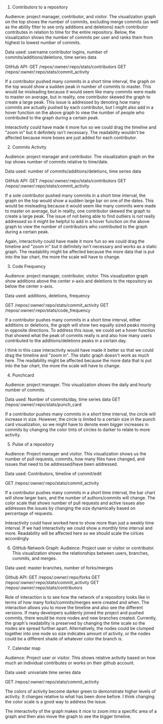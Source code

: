 1) Contributors to a repository

Audience: project manager, contributor, and visitor. The visualization graph on the top shows the number of commits, excluding merge commits (as well as the ability filter to see only additions and deletions) each contributor contributes in relation to time for the entire repository. Below, the visualization shows the number of commits per user and ranks them from highest to lowest number of commits. 

Data used: username contributor logins, number of commits/additions/deletions, time series data

GitHub API:
GET /repos/:owner/:repo/stats/contributors
GET /repos/:owner/:repo/stats/commit_activity

If a contributor pushed many commits in a short time interval, the graph on the top would show a sudden peak in number of commits to master. This would be misleading because it would seem like many commits were made to master on average, but in reality, one contributor skewed the graph to create a large peak. This issue is addressed by denoting how many commits are actually pushed by each contributor, but I might also add in a hover function on the above graph to view the number of people who contributed to the graph during a certain peak.

Interactivity could have made it more fun so we could drag the timeline and "zoom in" but it definitely isn't necessary. The readability wouldn't be affected because more boxes are just added for each contributor.

2) Commits Activity 

Audience: project manager and contributor. The visualization graph on the top shows number of commits relative to time/date. 

Data used: number of commits/additions/deletions, time series data

GitHub API:
GET /repos/:owner/:repo/stats/contributors
GET /repos/:owner/:repo/stats/commit_activity

If a sole contributor pushed many commits in a short time interval, the graph on the top would show a sudden large bar on one of the dates. This would be misleading because it would seem like many commits were made to master on average, but in reality, one contributor skewed the graph to create a large peak. The issue of not being able to find outliers is not really addressed so it might be helpful to add in a hover function on the above graph to view the number of contributors who contributed to the graph during a certain peak.

Again, interactivity could have made it more fun so we could drag the timeline and "zoom in" but it definitely isn't necessary and works as a static graph. The readability might be affected because the more data that is put into the bar chart, the more the scale will have to change. 

3) Code Frequency

Audience: project manager, contributor, visitor. This visualization graph show additions above the center x-axis  and deletions to the repository as below the center x-axis. 

Data used: additions, deletions, frequency

GET /repos/:owner/:repo/stats/commit_activity
GET /repos/:owner/:repo/stats/code_frequency

If a contributor pushes many commits in a short time interval, either additions or deletions, the graph will show two equally sized peaks moving in opposite directions. To address this issue, we could set a hover function that showed what the peak of commits really is and also how many users contributed to the additions/deletions peaks in a certain day. 

I think in this case interactivity would have made it better so that we could drag the timeline and "zoom in". The static graph doesn't work as much here. The readability might be affected because the more data that is put into the bar chart, the more the scale will have to change. 

4) Punchcard

Audience: project manager. This visualization shows the daily and hourly number of commits. 

Data used: Number of commits/day, time series data
GET /repos/:owner/:repo/stats/punch_card

If a contributor pushes many commits in a short time interval, the circle will increase in size. However, the circle is limited to a certain size in the punch card visualization, so we might have to denote even bigger increases in commits by changing the color tints of circles to darker to relate to more activity. 

5) Pulse of a repository

Audience: Project manager and visitor. This visualization shows us the number of pull requests, commits, how many files have changed, and issues that need to be addressed/have been addressed. 

Data used: Contributors, timeline of commit/edit 

GET /repos/:owner/:repo/stats/commit_activity

If a contributor pushes many commits in a short time interval, the bar chart will show larger bars, and the number of authors/commits will change. The color scale that shows number of pull requests and active issues also addresses the issues by changing the size dynamically based on percentage of requests. 

Interactivity could have worked here to show more than just a weekly time interval. If we had interactivity we could show a monthly time interval and more. Readability will be affected here so we should scale the cirlces accordingly. 

6) GitHub Network Graph: 
Audience: Project user or visitor or contributor. This visualization shows the relationships between users, branches, commits, and merges. 

Data used: master branches, number of forks/merges

Github API:
GET /repos/:owner/:repo/forks
GET /repos/:owner/:repo/stats/commit_activity
GET /repos/:owner/:repo/stats/contributors

Role of interaction is to see how the network of a repository looks like in terms of how many forks/commits/merges were created and when. The interaction allows you to move the timeline and also see the different versions. If many developers suddenly joined the project and pushed commits, there would be more nodes and new branches created. Currently, the graph's readability is preserved by changing the time scale so the nodes are spread further apart. Alternatively, the nodes could be clumped together into one node so size indicates amount of activity, or the nodes could be a different shade of whatever color the branch is.

7) Calendar map 

Audience: Project user or visitor. This shows relative activity based on how much an individual contributes or works on their github account.

Data used: univariate time series data

GET /repos/:owner/:repo/stats/commit_activity

The colors of activity become darker green to demonstrate higher levels of activity. It changes relative to what has been done before. I think changing the color scale is a good way to address the issue. 

The interactivity of the graph makes it nice to zoom into a specific area of a graph and then also move the graph to see the bigger timeline. 


